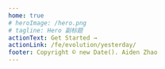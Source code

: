 ```yaml
---
home: true
# heroImage: /hero.png
# tagline: Hero 副标题
actionText: Get Started →
actionLink: /fe/evolution/yesterday/
footer: Copyright © new Date(). Aiden Zhao
---
```

